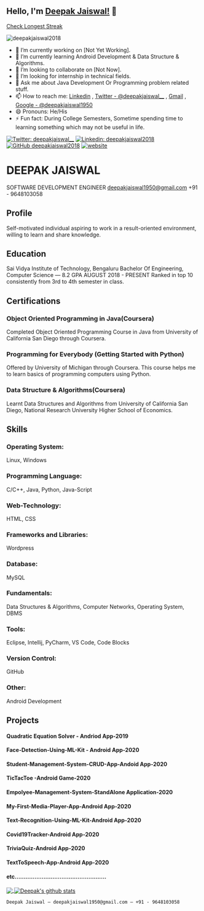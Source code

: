 ## Hello, I'm [Deepak Jaiswal!](https://deepakjaiswal.ml/) 👋


[Check Longest Streak](https://azu.github.io/github-longest-streak/?user=deepakjaiswal2018)

<p align="left"> <img src="https://komarev.com/ghpvc/?username=deepakjaiswal2018&label=Views&color=black&style=plastic" alt="deepakjaiswal2018" /> </p>

<!--
**deepakjaiswal2018/deepakjaiswal2018** is a ✨ _special_ ✨ repository because its `README.md` (this file) appears on your GitHub profile.
-->


- 🔭 I’m currently working on [Not Yet Working].
- 🌱 I’m currently learning Android Development & Data Structure & Algorithms.
- 👯 I’m looking to collaborate on [Not Now].
- 🤔 I’m looking for internship in technical fields.
- 💬 Ask me about Java Development Or Programming problem related stuff.
- 📫 How to reach me: [Linkedin](https://linkedin.com/in/deepakjaiswal2018) , [Twitter - @deepakjaiswal__](https://twitter.com/deepakjaiswal__) , [Gmail](mailto:deepakjaiswal1950@gmail.com) , [Google - @deepakjaiswal1950](http://lmgtfy.com/?q=deepakjaiswal1950)
- 😄 Pronouns: He/His
- ⚡ Fun fact: During College Semesters, Sometime spending time to learning something which may not be useful in life.

<!-- Adding link -->
[![Twitter: deepakjaiswal__](https://img.shields.io/twitter/follow/deepakjaiswal__?style=social)](https://twitter.com/deepakjaiswal__)
[![Linkedin: deepakjaiswal2018](https://img.shields.io/badge/-deepakjaiswal2018-blue?style=flat-square&logo=Linkedin&logoColor=white&link=https://www.linkedin.com/in/deepakjaiswal2018/)](https://www.linkedin.com/in/deepakjaiswal2018/)
[![GitHub deepakjaiswal2018](https://img.shields.io/github/followers/deepakjaiswal2018?label=follow&style=social)](https://github.com/deepakjaiswal2018)
[![website](https://img.shields.io/badge/PortfolioWebsite-deepakjaiswal.ml-2648ff?style=flat-square&logo=google-chrome)](https://deepakjaiswal.ml/)







# DEEPAK JAISWAL
SOFTWARE DEVELOPMENT ENGINEER
deepakjaiswal1950@gmail.com
+91 - 9648103058

## Profile
Self-motivated individual aspiring to work in a result-oriented environment, willing to learn and share knowledge.

## Education
Sai Vidya Institute of Technology, Bengaluru
Bachelor Of Engineering, Computer Science — 8.2 GPA
AUGUST 2018 - PRESENT
Ranked in top 10 consistently from 3rd to 4th semester in class.

## Certifications
### Object Oriented Programming in Java(Coursera)
Completed Object Oriented Programming Course in Java from University of California San Diego through Coursera.

### Programming for Everybody (Getting Started with Python)
Offered by University of Michigan through Coursera. This course helps me to learn basics of programming computers using Python.

### Data Structure & Algorithms(Coursera)
Learnt Data Structures and Algorithms from University of California San Diego, National Research University Higher School of Economics.

## Skills
### Operating System:                                 
Linux, Windows                                       

### Programming Language:
C/C++, Java, Python, Java-Script

### Web-Technology:
HTML, CSS

### Frameworks and Libraries:
Wordpress

### Database:
MySQL

### Fundamentals:
Data Structures & Algorithms, Computer Networks, Operating System, DBMS

### Tools:
Eclipse, Intellij, PyCharm, VS Code, Code Blocks

### Version Control:
GitHub

### Other:
Android Development

## Projects
#### Quadratic Equation Solver - Andriod App-2019
#### Face-Detection-Using-ML-Kit - Android App-2020
#### Student-Management-System-CRUD-App-Andoid App-2020
#### TicTacToe -Android Game-2020
#### Empolyee-Management-System-StandAlone Application-2020
#### My-First-Media-Player-App-Android App-2020
#### Text-Recognition-Using-ML-Kit-Android App-2020
#### Covid19Tracker-Android App-2020
#### TriviaQuiz-Android App-2020
#### TextToSpeech-App-Android App-2020
#### etc...................................................







<!-- Addign some stats by the help of anurag github -->
<!-- Most lang stats -->
<a href="https://github.com/deepakjaiswal2018">
  <img align="center" src="https://github-readme-stats.vercel.app/api/top-langs/?username=deepakjaiswal2018&theme=dark&hide_langs_below=1" />
</a>
<!-- Profile highlights -->
<a href="https://github.com/deepakjaiswal2018">
 <img align="center" src="https://github-readme-stats.vercel.app/api?username=deepakjaiswal2018&show_icons=true&theme=dark&line_height=40" alt="Deepak's github stats"/>
</a>




```
Deepak Jaiswal — deepakjaiswal1950@gmail.com — +91 - 9648103058
```
